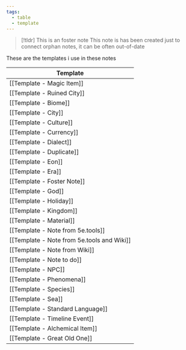 ```yaml
---
tags:
  - table
  - template
---
```

> [!tldr] This is an foster note
> This note is has been created just to connect orphan notes, it can be often out-of-date

These are the templates i use in these notes

| Template                                    |
| ------------------------------------------- |
| [[Template - Magic Item]]                   |
| [[Template - Ruined City]]                  |
| [[Template - Biome]]                        |
| [[Template - City]]                         |
| [[Template - Culture]]                      |
| [[Template - Currency]]                     |
| [[Template - Dialect]]                      |
| [[Template - Duplicate]]                    |
| [[Template - Eon]]                          |
| [[Template - Era]]                          |
| [[Template - Foster Note]]                  |
| [[Template - God]]                          |
| [[Template - Holiday]]                      |
| [[Template - Kingdom]]                      |
| [[Template - Material]]                     |
| [[Template - Note from 5e.tools]]           |
| [[Template - Note from  5e.tools and Wiki]] |
| [[Template - Note from Wiki]]               |
| [[Template - Note to do]]                   |
| [[Template - NPC]]                          |
| [[Template - Phenomena]]                    |
| [[Template - Species]]                      |
| [[Template - Sea]]                          |
| [[Template - Standard Language]]            |
| [[Template - Timeline Event]]               |
| [[Template - Alchemical Item]]              |
| [[Template - Great Old One]]                |
